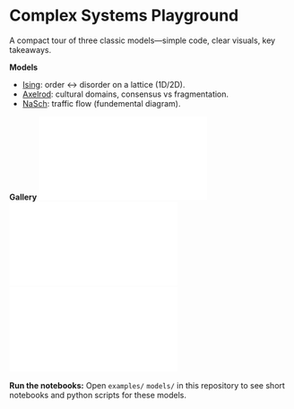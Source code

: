 # Complex Systems Playground

A compact tour of three classic models—simple code, clear visuals, key takeaways.

**Models**
- [Ising](./ising): order ↔ disorder on a lattice (1D/2D).
- [Axelrod](./axelrod): cultural domains, consensus vs fragmentation.
- [NaSch](./nasch): traffic flow (fundemental diagram).

**Gallery**
![Ising](assets/images/Ising_2D_vary_H.pdf)
![Axelrod](assets/images/Axelrod_Phase_Transition_F_vs_q.pdf)
![NaSch](assets/images/NaSch_fundamental_diagram.pdf)

**Run the notebooks:**
Open `examples/` `models/` in this repository to see short notebooks and python scripts for these models.
